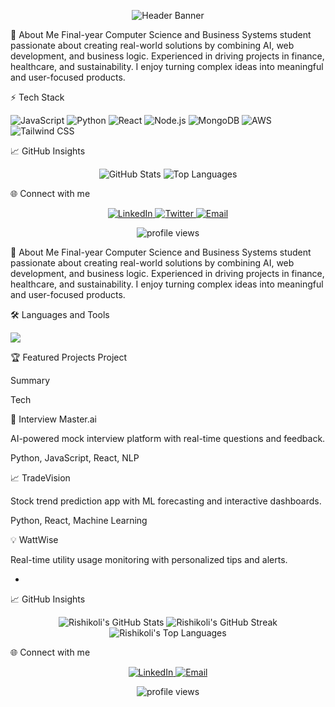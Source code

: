 <!-- Banner -->

<p align="center">
<img src="https://capsule-render.vercel.app/api?type=waving&height=270&color=0:dc2626,50:7c3aed,100:161b22&text=Hey%20there,%20I'm%20Rishikesh%20Koli&fontAlign=50&fontAlignY=38&fontColor=FFFFFF&desc=Software%20Engineer%20%26%20AI%20Enthusiast&descAlign=50&descAlignY=60" alt="Header Banner"/>
</p>🚀 About Me
Final-year Computer Science and Business Systems student passionate about creating real-world solutions by combining AI, web development, and business logic. Experienced in driving projects in finance, healthcare, and sustainability. I enjoy turning complex ideas into meaningful and user-focused products.

⚡ Tech Stack
<p align="left">
<img src="https://img.shields.io/badge/JavaScript-F7DF1E?style=for-the-badge&logo=javascript&logoColor=black" alt="JavaScript">
<img src="https://img.shields.io/badge/Python-3776AB?style=for-the-badge&logo=python&logoColor=white" alt="Python">
<img src="https://img.shields.io/badge/React-20232A?style=for-the-badge&logo=react&logoColor=61DAFB" alt="React">
<img src="https://img.shields.io/badge/Node.js-339933?style=for-the-badge&logo=nodedotjs&logoColor=white" alt="Node.js">
<img src="https://img.shields.io/badge/MongoDB-47A248?style=for-the-badge&logo=mongodb&logoColor=white" alt="MongoDB">
<img src="https://img.shields.io/badge/Amazon_AWS-232F3E?style=for-the-badge&logo=amazon-aws&logoColor=white" alt="AWS">
<img src="https://img.shields.io/badge/Tailwind_CSS-38B2AC?style=for-the-badge&logo=tailwind-css&logoColor=white" alt="Tailwind CSS">
</p>

📈 GitHub Insights
<!-- IMPORTANT: Replace 'YOUR_USERNAME' with your actual GitHub username -->

<p align="center">
<img src="https://github-readme-stats.vercel.app/api?username=Rishikoli&show_icons=true&theme=radical&icon_color=7c3aed" alt="GitHub Stats" />
<img src="https://github-readme-stats.vercel.app/api/top-langs/?username=Rishikoli&layout=compact&theme=radical" alt="Top Languages" />
</p>

🌐 Connect with me
<!-- IMPORTANT: Replace with your actual links -->

<p align="center">
<a href="https://linkedin.com/in/rishikesh-koli-828248257">
<img src="https://img.shields.io/badge/LinkedIn-0A66C2?style=for-the-badge&logo=linkedin&logoColor=white" alt="LinkedIn">
</a>
<a href="https://twitter.com/YOUR_TWITTER">
<img src="https://img.shields.io/badge/Twitter-1DA1F2?style=for-the-badge&logo=twitter&logoColor=white" alt="Twitter">
</a>
<a href="mailto:1983rishikesh@gmail.com">
<img src="https://img.shields.io/badge/Email-DC2626?style=for-the-badge&logo=gmail&logoColor=white" alt="Email">
</a>
</p>

<p align="center">
<img src="https://komarev.com/ghpvc/?username=Rishikoli&color=dc2626" alt="profile views"/>
</p>

🚀 About Me
Final-year Computer Science and Business Systems student passionate about creating real-world solutions by combining AI, web development, and business logic. Experienced in driving projects in finance, healthcare, and sustainability. I enjoy turning complex ideas into meaningful and user-focused products.

🛠️ Languages and Tools
<p align="left">
<picture>
<source media="(prefers-color-scheme: dark)" srcset="https://skillicons.dev/icons?i=js,python,react,nodejs,mongodb,aws,tailwind&theme=dark">
<source media="(prefers-color-scheme: light)" srcset="https://skillicons.dev/icons?i=js,python,react,nodejs,mongodb,aws,tailwind&theme=light">
<img src="https://skillicons.dev/icons?i=js,python,react,nodejs,mongodb,aws,tailwind&theme=dark">
</picture>
</p>

🏆 Featured Projects
Project

Summary

Tech

🤖 Interview Master.ai

AI-powered mock interview platform with real-time questions and feedback.

Python, JavaScript, React, NLP

📈 TradeVision

Stock trend prediction app with ML forecasting and interactive dashboards.

Python, React, Machine Learning

💡 WattWise

Real-time utility usage monitoring with personalized tips and alerts.

-

📈 GitHub Insights
<p align="center">
<picture>
<source media="(prefers-color-scheme: dark)" srcset="https://github-readme-stats.vercel.app/api?username=Rishikoli&show_icons=true&theme=radical&icon_color=7c3aed">
<source media="(prefers-color-scheme: light)" srcset="https://github-readme-stats.vercel.app/api?username=Rishikoli&show_icons=true&theme=default&icon_color=7c3aed">
<img alt="Rishikoli's GitHub Stats" src="https://github-readme-stats.vercel.app/api?username=Rishikoli&show_icons=true&theme=radical&icon_color=7c3aed">
</picture>
<picture>
<source media="(prefers-color-scheme: dark)" srcset="https://github-readme-streak-stats.herokuapp.com/?user=Rishikoli&theme=radical">
<source media="(prefers-color-scheme: light)" srcset="https://github-readme-streak-stats.herokuapp.com/?user=Rishikoli&theme=default">
<img alt="Rishikoli's GitHub Streak" src="https://github-readme-streak-stats.herokuapp.com/?user=Rishikoli&theme=radical">
</picture>
<picture>
<source media="(prefers-color-scheme: dark)" srcset="https://github-readme-stats.vercel.app/api/top-langs/?username=Rishikoli&layout=compact&theme=radical">
<source media="(prefers-color-scheme: light)" srcset="https://github-readme-stats.vercel.app/api/top-langs/?username=Rishikoli&layout=compact&theme=default">
<img alt="Rishikoli's Top Languages" src="https://github-readme-stats.vercel.app/api/top-langs/?username=Rishikoli&layout=compact&theme=radical">
</picture>
</p>

🌐 Connect with me
<p align="center">
<a href="https://linkedin.com/in/rishikesh-koli-828248257">
<img src="https://img.shields.io/badge/LinkedIn-0A66C2?style=for-the-badge&logo=linkedin&logoColor=white" alt="LinkedIn">
</a>
<a href="mailto:1983rishikesh@gmail.com">
<img src="https://img.shields.io/badge/Email-DC2626?style=for-the-badge&logo=gmail&logoColor=white" alt="Email">
</a>
</p>

<p align="center">
<img src="https://komarev.com/ghpvc/?username=Rishikoli&color=dc2626" alt="profile views"/>
</p>
